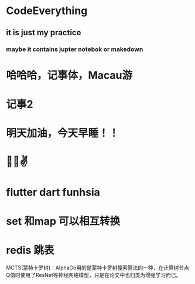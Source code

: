 # CodeEverything
## it is just my practice 
### maybe it contains jupter notebok or makedown
#  哈哈哈，记事体，Macau游
#  记事2
#  明天加油，今天早睡！！

#  👊✊✌
#  flutter  dart funhsia
# set 和map 可以相互转换

# redis 跳表
MCTS(蒙特卡罗树)：AlphaGo用的是蒙特卡罗树搜索算法的一种，在计算树节点Q值时使用了ResNet等神经网络模型，只是在论文中也归类为增强学习而已。

